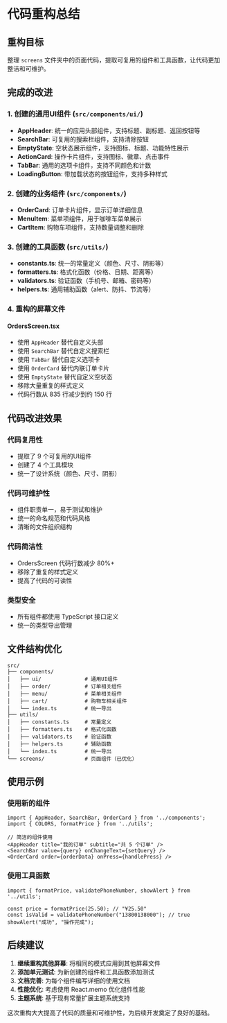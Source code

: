 # 代码重构总结

## 重构目标
整理 `screens` 文件夹中的页面代码，提取可复用的组件和工具函数，让代码更加整洁和可维护。

## 完成的改进

### 1. 创建的通用UI组件 (`src/components/ui/`)

- **AppHeader**: 统一的应用头部组件，支持标题、副标题、返回按钮等
- **SearchBar**: 可复用的搜索栏组件，支持清除按钮
- **EmptyState**: 空状态展示组件，支持图标、标题、功能特性展示
- **ActionCard**: 操作卡片组件，支持图标、徽章、点击事件
- **TabBar**: 通用的选项卡组件，支持不同颜色和计数
- **LoadingButton**: 带加载状态的按钮组件，支持多种样式

### 2. 创建的业务组件 (`src/components/`)

- **OrderCard**: 订单卡片组件，显示订单详细信息
- **MenuItem**: 菜单项组件，用于咖啡车菜单展示
- **CartItem**: 购物车项组件，支持数量调整和删除

### 3. 创建的工具函数 (`src/utils/`)

- **constants.ts**: 统一的常量定义（颜色、尺寸、阴影等）
- **formatters.ts**: 格式化函数（价格、日期、距离等）
- **validators.ts**: 验证函数（手机号、邮箱、密码等）
- **helpers.ts**: 通用辅助函数（alert、防抖、节流等）

### 4. 重构的屏幕文件

#### OrdersScreen.tsx
- 使用 `AppHeader` 替代自定义头部
- 使用 `SearchBar` 替代自定义搜索栏  
- 使用 `TabBar` 替代自定义选项卡
- 使用 `OrderCard` 替代内联订单卡片
- 使用 `EmptyState` 替代自定义空状态
- 移除大量重复的样式定义
- 代码行数从 835 行减少到约 150 行

## 代码改进效果

### 代码复用性
- 提取了 9 个可复用的UI组件
- 创建了 4 个工具模块
- 统一了设计系统（颜色、尺寸、阴影）

### 代码可维护性
- 组件职责单一，易于测试和维护
- 统一的命名规范和代码风格
- 清晰的文件组织结构

### 代码简洁性
- OrdersScreen 代码行数减少 80%+
- 移除了重复的样式定义
- 提高了代码的可读性

### 类型安全
- 所有组件都使用 TypeScript 接口定义
- 统一的类型导出管理

## 文件结构优化

```
src/
├── components/
│   ├── ui/              # 通用UI组件
│   ├── order/           # 订单相关组件  
│   ├── menu/            # 菜单相关组件
│   ├── cart/            # 购物车相关组件
│   └── index.ts         # 统一导出
├── utils/
│   ├── constants.ts     # 常量定义
│   ├── formatters.ts    # 格式化函数
│   ├── validators.ts    # 验证函数
│   ├── helpers.ts       # 辅助函数
│   └── index.ts         # 统一导出
└── screens/             # 页面组件（已优化）
```

## 使用示例

### 使用新的组件
```tsx
import { AppHeader, SearchBar, OrderCard } from '../components';
import { COLORS, formatPrice } from '../utils';

// 简洁的组件使用
<AppHeader title="我的订单" subtitle="共 5 个订单" />
<SearchBar value={query} onChangeText={setQuery} />
<OrderCard order={orderData} onPress={handlePress} />
```

### 使用工具函数
```tsx
import { formatPrice, validatePhoneNumber, showAlert } from '../utils';

const price = formatPrice(25.50); // "¥25.50"
const isValid = validatePhoneNumber("13800138000"); // true
showAlert("成功", "操作完成");
```

## 后续建议

1. **继续重构其他屏幕**: 将相同的模式应用到其他屏幕文件
2. **添加单元测试**: 为新创建的组件和工具函数添加测试
3. **文档完善**: 为每个组件编写详细的使用文档
4. **性能优化**: 考虑使用 React.memo 优化组件性能
5. **主题系统**: 基于现有常量扩展主题系统支持

这次重构大大提高了代码的质量和可维护性，为后续开发奠定了良好的基础。
